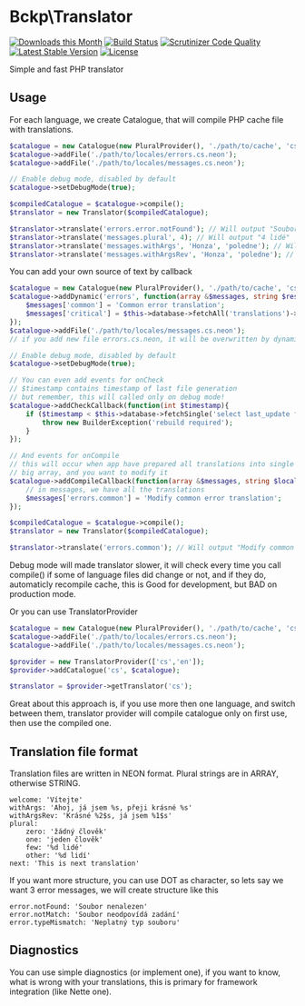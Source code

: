 Bckp\Translator
====================

[![Downloads this Month](https://img.shields.io/packagist/dm/bckp/translator-core.svg)](https://packagist.org/packages/bckp/translator-core)
[![Build Status](https://github.com/bckp/translator-core/actions/workflows/tests.yaml)](https://github.com/bckp/translator-core/actions/workflows/tests.yaml/badge.svg)
[![Scrutinizer Code Quality](https://scrutinizer-ci.com/g/bckp/translator-core/badges/quality-score.png?b=master)](https://scrutinizer-ci.com/g/bckp/translator-core/?branch=master)
[![Latest Stable Version](https://poser.pugx.org/bckp/translator-core/v/stable)](https://packagist.org/packages/bckp/translator-core)
[![License](https://img.shields.io/badge/license-New%20BSD-blue.svg)](https://github.com/nette/application/blob/master/license.md)

Simple and fast PHP translator

Usage
-----
For each language, we create Catalogue, that will compile PHP cache file with translations.
```php
$catalogue = new Catalogue(new PluralProvider(), './path/to/cache', 'cs');
$catalogue->addFile('./path/to/locales/errors.cs.neon');
$catalogue->addFile('./path/to/locales/messages.cs.neon');

// Enable debug mode, disabled by default
$catalogue->setDebugMode(true);

$compiledCatalogue = $catalogue->compile();
$translator = new Translator($compiledCatalogue);

$translator->translate('errors.error.notFound'); // Will output "Soubor nenalezen"
$translator->translate('messages.plural', 4); // Will output "4 lidé"
$translator->translate('messages.withArgs', 'Honza', 'poledne'); // Will output "Ahoj, já jsem Honza, přeji krásné poledne"
$translator->translate('messages.withArgsRev', 'Honza', 'poledne'); // Will output "Krásné poledne, já jsem Honza"
```

You can add your own source of text by callback

```php
$catalogue = new Catalogue(new PluralProvider(), './path/to/cache', 'cs');
$catalogue->addDynamic('errors', function(array &$messages, string $resource, string $locale){
    $messages['common'] = 'Common error translation';
    $messages['critical'] = $this->database->fetchAll('translations')->where('resource = ? and locale = ?', $resource, $locale);
});
$catalogue->addFile('./path/to/locales/messages.cs.neon');
// if you add new file errors.cs.neon, it will be overwritten by dynamic, as they is processed later

// Enable debug mode, disabled by default
$catalogue->setDebugMode(true);

// You can even add events for onCheck
// $timestamp contains timestamp of last file generation
// but remember, this will called only on debug mode!
$catalogue->addCheckCallback(function(int $timestamp){
    if ($timestamp < $this->database->fetchSingle('select last_update from settings where caption = ?', 'translations')){
        throw new BuilderException('rebuild required');
    }
});

// And events for onCompile
// this will occur when app have prepared all translations into single
// big array, and you want to modify it
$catalogue->addCompileCallback(function(array &$messages, string $locale){
    // in messages, we have all the translations
    $messages['errors.common'] = 'Modify common error translation';
});

$compiledCatalogue = $catalogue->compile();
$translator = new Translator($compiledCatalogue);

$translator->translate('errors.common'); // Will output "Modify common error translation"
```

Debug mode will made translator slower, it will check every time you call compile() if some of language files did change or not, and if they do, automaticly recompile cache, this is Good for development, but BAD on production mode.

Or you can use TranslatorProvider
```php
$catalogue = new Catalogue(new PluralProvider(), './path/to/cache', 'cs');
$catalogue->addFile('./path/to/locales/errors.cs.neon');
$catalogue->addFile('./path/to/locales/messages.cs.neon');

$provider = new TranslatorProvider(['cs','en']);
$provider->addCatalogue('cs', $catalogue);

$translator = $provider->getTranslator('cs');
```

Great about this approach is, if you use more then one language, and switch between them, translator provider will compile catalogue only on first use, then use the compiled one.


Translation file format
-----------------------
Translation files are written in NEON format. Plural strings are in ARRAY, otherwise STRING.
```neon
welcome: 'Vítejte'
withArgs: 'Ahoj, já jsem %s, přeji krásné %s'
withArgsRev: 'Krásné %2$s, já jsem %1$s'
plural:
	zero: 'žádný člověk'
	one: 'jeden člověk'
	few: '%d lidé'
	other: '%d lidí'
next: 'This is next translation'
```
If you want more structure, you can use DOT as character, so lets say we want 3 error messages, we will create structure like this
```neon
error.notFound: 'Soubor nenalezen'
error.notMatch: 'Soubor neodpovídá zadání'
error.typeMismatch: 'Neplatný typ souboru'
```

Diagnostics
-----------
You can use simple diagnostics (or implement one), if you want to know, what is wrong with your translations, this is primary for framework integration (like Nette one).

